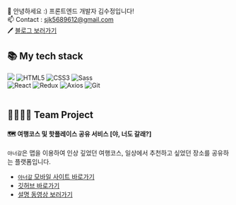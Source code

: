 👋 안녕하세요 :) 프론트엔드 개발자 김수정입니다!<br/>
📫 Contact : sjk5689612@gmail.com<br/>
🖊 [블로그 보러가기](https://krystal-k.tistory.com/)


## 📚 My tech stack 
<div display=flex>
<img src="https://img.shields.io/badge/javascript-F7DF1E?style=for-the-badge&logo=javascript&logoColor=black">
<img alt="HTML5" src ="https://img.shields.io/badge/HTML5-E34F26.svg?&style=for-the-badge&logo=HTML5&logoColor=white"/>
<img alt="CSS3" src ="https://img.shields.io/badge/CSS3-1572B6.svg?&style=for-the-badge&logo=CSS3&logoColor=white"/>
<img alt="Sass" src ="https://img.shields.io/badge/Sass-CC6699.svg?&style=for-the-badge&logo=Sass&logoColor=white"/>
</div>
<div display=flex>
<img alt="React" src ="https://img.shields.io/badge/React-61DAFB.svg?&style=for-the-badge&logo=React&logoColor=black"/>
<img alt="Redux" src ="https://img.shields.io/badge/Redux-764ABC.svg?&style=for-the-badge&logo=Redux&logoColor=black"/>
<img alt="Axios" src ="https://img.shields.io/badge/Axios-6F02B5.svg?&style=for-the-badge&logo=Axios&logoColor=white"/>
<img alt="Git" src ="https://img.shields.io/badge/Git-F05032.svg?&style=for-the-badge&logo=Git&logoColor=white"/>
</div>
<br/>
<!---
soojeongkimkr/soojeongkimkr is a ✨ special ✨ repository because its `README.md` (this file) appears on your GitHub profile.
You can click the Preview link to take a look at your changes.
--->

## 👫🧑‍🤝‍🧑 Team Project
<div display=flex>

#### 🗺 여행코스 및 핫플레이스 공유 서비스 [야, 너도 갈래?]
`야너갈`은 맵을 이용하여 인상 깊었던 여행코스, 일상에서 추천하고 싶었던 장소를 공유하는 플랫폼입니다.
* [`야너갈` 모바일 사이트 바로가기](http://www.yaneogal.site)<br/>
* [깃허브 바로가기](https://github.com/hanghae99-final-6/FE/blob/master/README.md)<br/>
* [설명 동영상 보러가기](https://youtu.be/mkBCHUKwP4Y)<br/>

</div>

